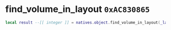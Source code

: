 # find_volume_in_layout `0xAC830865`

```lua
local result --[[ integer ]] = natives.object.find_volume_in_layout(_layout --[[ integer ]], _volumename --[[ string ]])
```